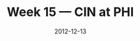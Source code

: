 ---
layout: game
title: Week 15 — CIN at PHI
season: 2012
game_id: 2012_15_CIN_PHI
week: 15
date: 2012-12-13
home_team: PHI
away_team: CIN
final_home: 13
final_away: 34
pbp_url: /assets/data/pbp/2012/2012_15_CIN_PHI.csv.gz
---